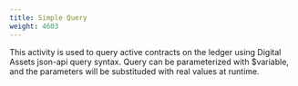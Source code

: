 ```yaml
---
title: Simple Query
weight: 4603
---
```


This activity is used to query active contracts on the ledger using Digital Assets json-api query syntax. Query can be parameterized with $variable, and the parameters will be substituded with real values at runtime.